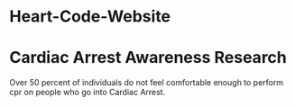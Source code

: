 # Heart-Code-Website<h1>Cardiac Arrest Awareness Research </h1><p>Over 50 percent of individuals do not feel comfortable enough to perform cpr on people who go into Cardiac Arrest. </p>
